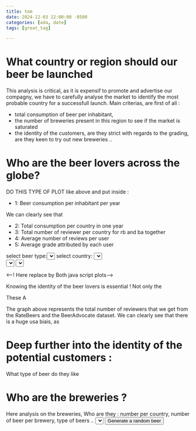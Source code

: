 ```yaml
---
title: tom
date: 2024-12-03 12:00:00 -0500
categories: [ada, date]
tags: [great_tag]

---
```

# What country or region should our beer be launched
This analysis is critical, as it is expensif to promote and advertise our compagny, we have to carefully analyse the market to identify the most probable country for a successfull launch. Main criterias, are first of all : 
- total consumption of beer per inhabitant, 
- the number of breweries present in this region to see if the market is saturated 
- the identity of the customers, are they strict with regards to the grading, are they keen to try out new breweries ..


# Who are the beer lovers across the globe?

DO THIS TYPE OF PLOT like above and put inside : 
- 1: Beer consumption per inhabitant per year
 
We can clearly see that

<div id="triple_map"></div>

- 2: Total consumption per country in one year 
- 3: Total number of reviewer per country for rb and ba together
- 4: Average number of reviews per user
- 5: Average grade attributed by each user

<div id="box_plots"></div>
select beer type:<select id="box_plot_selector_type"></select>
select country: <select id="box_plot_selector_country"></select>

<div id="time_series_ratings"></div>
<select id="time_series_dataset_selector"></select>
<select id="time_series_type_selector"></select>


<--! Here replace by Both java script plots-->

Knowing the identity of the beer lovers is essential ! Not only the 

These A




The graph above represents the total number of reviewers that we get from the RateBeers and the BeerAdvocate dataset. 
We can clearly see that there is a huge usa biais, as 

# Deep further into the identity of the potential customers : 

What type of beer do they like 


# Who are the breweries ? 

Here analysis on the breweries, 
Who are they : number per country, number of beer per brewery, type of beers ..
<select id="random_origin_selector"></select>
<button id="random_beer_generator">Generate a random beer</button>
<div id="random_beer"></div>

<script src="https://cdn.plot.ly/plotly-latest.min.js"></script>
<script src="/assets/js/dist/ploting_all_plots.min.js"></script>


